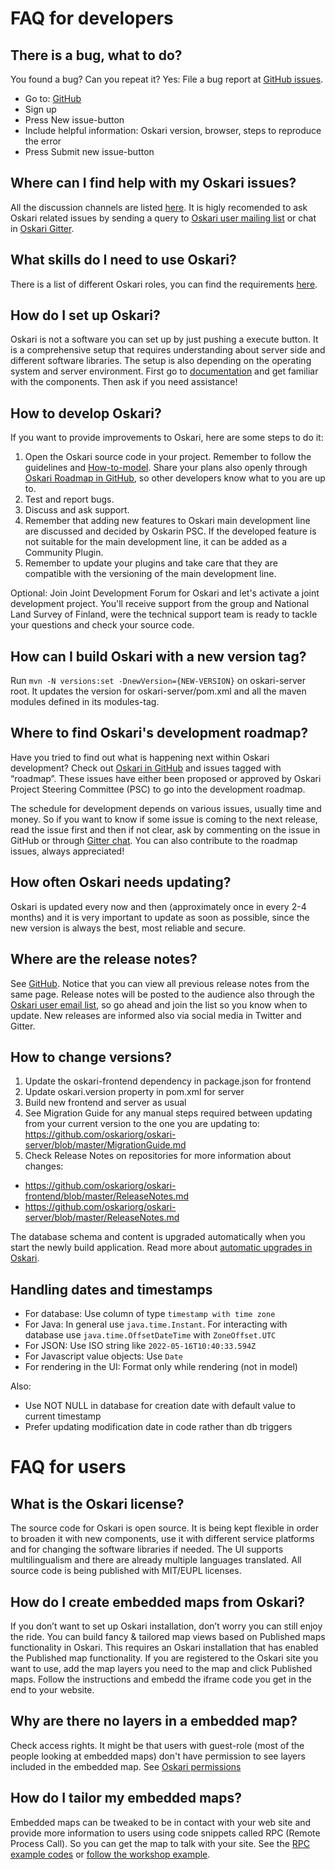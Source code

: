 # FAQ for developers

## There is a bug, what to do?

You found a bug? Can you repeat it? Yes: File a bug report at [GitHub issues](https://github.com/oskariorg/oskari-docs/issues). 

- Go to: [GitHub](https://github.com/oskariorg/oskari-docs/)
- Sign up
- Press New issue-button
- Include helpful information: Oskari version, browser, steps to reproduce the error
- Press Submit new issue-button

## Where can I find help with my Oskari issues?

All the discussion channels are listed [here](http://oskari.org/about). It is higly recomended to ask Oskari related issues by sending a query to [Oskari user mailing list](https://lists.osgeo.org/mailman/listinfo/oskari-user) or chat in [Oskari Gitter](https://gitter.im/oskariorg/chat).

## What skills do I need to use Oskari?

There is a list of different Oskari roles, you can find the requirements [here](/community/roles).

## How do I set up Oskari?

Oskari is not a software you can set up by just pushing a execute button. It is a comprehensive setup that requires understanding about server side and different software libraries. The setup is also depending on the operating system and server environment. First go to [documentation](http://oskari.org/documentation) and get familiar with the components. Then ask if you need assistance!

## How to develop Oskari?

If you want to provide improvements to Oskari, here are some steps to do it:

1. Open the Oskari source code in your project. Remember to follow the guidelines and [How-to-model](/documentation/development/how-to-contribute). Share your plans also openly through [Oskari Roadmap in GitHub](https://github.com/oskariorg/oskari-docs/labels/roadmap), so other developers know what to you are up to.
2. Test and report bugs.
3. Discuss and ask support.
4. Remember that adding new features to Oskari main development line are discussed and decided by Oskarin PSC.  If the developed feature is not suitable for the main development line, it can be added as a Community Plugin. 
5. Remember to update your plugins and take care that they are compatible with the versioning of the main development line.

Optional: Join Joint Development Forum for Oskari and let's activate a joint development project. You'll receive support from the group and National Land Survey of Finland, were the technical support team is ready to tackle your questions and check your source code.

## How can I build Oskari with a new version tag?

Run `mvn -N versions:set -DnewVersion={NEW-VERSION}` on oskari-server root. It updates the version for oskari-server/pom.xml and all the maven modules defined in its modules-tag.

## Where to find Oskari's development roadmap?

Have you tried to find out what is happening next within Oskari development? Check out [Oskari in GitHub](https://github.com/oskariorg/oskari-docs/labels/roadmap) and issues tagged with “roadmap”. These issues have either been proposed or approved by Oskari Project Steering Committee (PSC) to go into the development roadmap.

The schedule for development depends on various issues, usually time and money. So if you want to know if some issue is coming to the next release, read the issue first and then if not clear, ask by commenting on the issue in GitHub or through [Gitter chat](https://gitter.im/oskariorg/chat). You can also contribute to the roadmap issues, always appreciated!

## How often Oskari needs updating?

Oskari is updated every now and then (approximately once in every 2-4 months) and it is very important to update as soon as possible, since the new version is always the best, most reliable and secure.

## Where are the release notes?

See [GitHub](https://github.com/oskariorg/oskari-frontend/blob/master/ReleaseNotes.md). Notice that you can view all previous release notes from the same page. Release notes will be posted to the audience also through the [Oskari user email list](https://lists.osgeo.org/mailman/listinfo/oskari-user), so go ahead and join the list so you know when to update. New releases are informed also via social media in Twitter and Gitter.

## How to change versions?

1) Update the oskari-frontend dependency in package.json for frontend
2) Update oskari.version property in pom.xml for server
3) Build new frontend and server as usual
4) See Migration Guide for any manual steps required between updating from your current version to the one you are updating to: https://github.com/oskariorg/oskari-server/blob/master/MigrationGuide.md
5) Check Release Notes on repositories for more information about changes:
- https://github.com/oskariorg/oskari-frontend/blob/master/ReleaseNotes.md
- https://github.com/oskariorg/oskari-server/blob/master/ReleaseNotes.md

The database schema and content is upgraded automatically when you start the newly build application. Read more about [automatic upgrades in Oskari](https://oskari.org/documentation/backend/upgrading).

## Handling dates and timestamps

- For database: Use column of type `timestamp with time zone`
- For Java: In general use `java.time.Instant`. For interacting with database use `java.time.OffsetDateTime` with `ZoneOffset.UTC`
- For JSON: Use ISO string like `2022-05-16T10:40:33.594Z`
- For Javascript value objects: Use `Date`
- For rendering in the UI: Format only while rendering (not in model)

Also:
- Use NOT NULL in database for creation date with default value to current timestamp
- Prefer updating modification date in code rather than db triggers

# FAQ for users

## What is the Oskari license?

The source code for Oskari is open source. It is being kept flexible in order to broaden it with new components, use it with different service platforms and for changing the software libraries if needed. The UI supports multilingualism and there are already multiple languages translated. All source code is being published with MIT/EUPL licenses.

## How do I create embedded maps from Oskari?

If you don’t want to set up Oskari installation, don’t worry you can still enjoy the ride. You can build fancy & tailored map views based on Published maps functionality in Oskari. This requires an Oskari installation that has enabled the Published map functionality. If you are registered to the Oskari site you want to use, add the map layers you need to the map and click Published maps. Follow the instructions and embedd the iframe code you get in the end to your website. 

##  Why are there no layers in a embedded map?

Check access rights. It might be that users with guest-role (most of the people looking at embedded maps) don't have permission to see layers included in the embedded map. See [Oskari permissions](/documentation/backend/permissions)

## How do I tailor my embedded maps?

Embedded maps can be tweaked to be in contact with your web site and provide more information to users using code snippets called RPC (Remote Process Call). So you can get the map to talk with your site. See the [RPC example codes](http://oskari.org/examples/rpc-api/rpc_example.html) or [follow the workshop example](http://oskari.org/documentation/examples/FOSS4G_2019/workshop).




